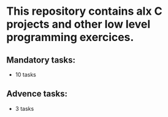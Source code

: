 # This repository contains alx C projects and other low level programming exercices.
## Mandatory tasks:
* 10 tasks
## Advence tasks:
* 3 tasks
